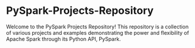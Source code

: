 # PySpark-Projects-Repository
Welcome to the PySpark Projects Repository! This repository is a collection of various projects and examples demonstrating the power and flexibility of Apache Spark through its Python API, PySpark.
